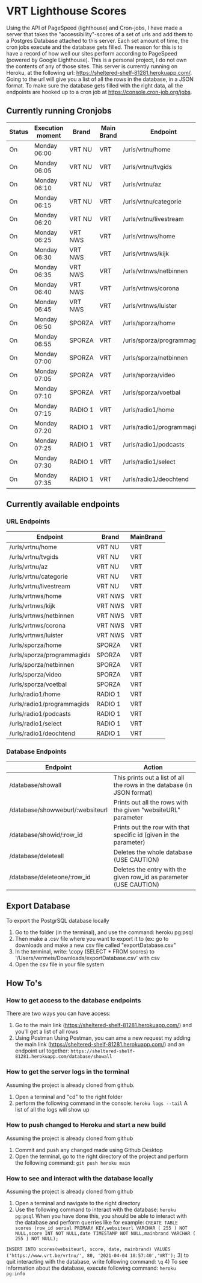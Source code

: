 # VRT Lighthouse Scores
Using the API of PageSpeed (lighthouse) and Cron-jobs, I have made a server that takes the "accessibility"-scores of a set of urls and add them to a Postgres Database attached to this server. Each set amount of time, the cron jobs execute and the database gets filled. The reason for this is to have a record of how well our sites perform according to PageSpeed (powered by Google Lighthouse).
This is a personal project, I do not own the contents of any of those sites.
This server is currently running on Heroku, at the following url: https://sheltered-shelf-81281.herokuapp.com/.
Going to the url will give you a list of all the rows in the database, in a JSON format. To make sure the database gets filled with the right data, all the endpoints are hooked up to a cron job at https://console.cron-job.org/jobs.

## Currently running Cronjobs
| Status | Execution moment | Brand | Main Brand | Endpoint |
| --- | --- | --- | --- | --- |
| On | Monday 06:00 | VRT NU | VRT | /urls/vrtnu/home |
| On | Monday 06:05 | VRT NU | VRT | /urls/vrtnu/tvgids |
| On | Monday 06:10 | VRT NU | VRT | /urls/vrtnu/az |
| On | Monday 06:15 | VRT NU | VRT | /urls/vrtnu/categorie |
| On | Monday 06:20 | VRT NU | VRT | /urls/vrtnu/livestream |
| On | Monday 06:25 | VRT NWS | VRT | /urls/vrtnws/home |
| On | Monday 06:30 | VRT NWS | VRT | /urls/vrtnws/kijk |
| On | Monday 06:35 | VRT NWS | VRT | /urls/vrtnws/netbinnen |
| On | Monday 06:40 | VRT NWS | VRT | /urls/vrtnws/corona |
| On | Monday 06:45 | VRT NWS | VRT | /urls/vrtnws/luister |
| On | Monday 06:50 | SPORZA | VRT | /urls/sporza/home |
| On | Monday 06:55 | SPORZA | VRT | /urls/sporza/programmagids |
| On | Monday 07:00 | SPORZA | VRT | /urls/sporza/netbinnen |
| On | Monday 07:05 | SPORZA | VRT | /urls/sporza/video |
| On | Monday 07:10 | SPORZA | VRT | /urls/sporza/voetbal |
| On | Monday 07:15 | RADIO 1 | VRT | /urls/radio1/home |
| On | Monday 07:20 | RADIO 1 | VRT | /urls/radio1/programmagids |
| On | Monday 07:25 | RADIO 1 | VRT | /urls/radio1/podcasts |
| On | Monday 07:30 | RADIO 1 | VRT | /urls/radio1/select |
| On | Monday 07:35 | RADIO 1 | VRT | /urls/radio1/deochtend |

## Currently available endpoints
### URL Endpoints
| Endpoint | Brand | MainBrand |
| --- | --- | --- |
| /urls/vrtnu/home | VRT NU | VRT |
| /urls/vrtnu/tvgids | VRT NU | VRT |
| /urls/vrtnu/az | VRT NU | VRT |
| /urls/vrtnu/categorie | VRT NU | VRT |
| /urls/vrtnu/livestream | VRT NU | VRT |
| /urls/vrtnws/home | VRT NWS | VRT |
| /urls/vrtnws/kijk | VRT NWS | VRT |
| /urls/vrtnws/netbinnen | VRT NWS | VRT |
| /urls/vrtnws/corona | VRT NWS | VRT |
| /urls/vrtnws/luister | VRT NWS | VRT |
| /urls/sporza/home | SPORZA | VRT |
| /urls/sporza/programmagids | SPORZA | VRT |
| /urls/sporza/netbinnen | SPORZA | VRT |
| /urls/sporza/video | SPORZA | VRT |
| /urls/sporza/voetbal | SPORZA | VRT |
| /urls/radio1/home | RADIO 1 | VRT |
| /urls/radio1/programmagids | RADIO 1 | VRT |
| /urls/radio1/podcasts | RADIO 1 | VRT |
| /urls/radio1/select | RADIO 1 | VRT |
| /urls/radio1/deochtend | RADIO 1 | VRT |

### Database Endpoints
| Endpoint | Action |
| --- | --- |
| /database/showall | This prints out a list of all the rows in the database (in JSON format) |
| /database/showweburl/:websiteurl | Prints out all the rows with the given "websiteURL" parameter |
| /database/showid/:row_id | Prints out the row with that specific id (given in the parameter) |
| /database/deleteall | Deletes the whole database (USE CAUTION) |
| /database/deleteone/:row_id | Deletes the entry with the given row_id as parameter (USE CAUTION) |


## Export Database
To export the PostgrSQL database locally
1) Go to the folder (in the terminal), and use the command:
heroku pg:psql
2) Then make a .csv file where you want to export it to (ex: go to downloads and make a new csv file called "exportDatabase.csv"
3) In the terminal, write: 
\copy (SELECT * FROM scores) to '/Users/vermeis/Downloads/exportDatabase.csv' with csv
4) Open the csv file in your file system


## How To's
### How to get access to the database endpoints
There are two ways you can have access:
1) Go to the main link (https://sheltered-shelf-81281.herokuapp.com/) and you'll get a list of all rows
2) Using Postman
Using Postman, you can ame a new request my adding the main link (https://sheltered-shelf-81281.herokuapp.com/) and an endpoint url together:
```https://sheltered-shelf-81281.herokuapp.com/database/showall```

### How to get the server logs in the terminal
Assuming the project is already cloned from github.
1) Open a terminal and "cd" to the right folder
2) perform the following command in the console:
```heroku logs --tail```
A list of all the logs will show up

### How to push changed to Heroku and start a new build
Assuming the project is already cloned from github
1) Commit and push any changed made using Github Desktop
2) Open the terminal, go to the right directory of the project and perform the following command:
```git push heroku main```

### How to see and interact with the database locally
Assuming the project is already cloned from github
1) Open a terminal and navigate to the right directory
2) Use the following command to interact with the database:
```heroku pg:psql```
When you have done this, you should be able to interact with the database and perform querries like for example:
```CREATE TABLE scores (row_id serial PRIMARY KEY,websiteurl VARCHAR ( 255 ) NOT NULL,score INT NOT NULL,date TIMESTAMP NOT NULL,mainbrand VARCHAR ( 255 ) NOT NULL);```

```INSERT INTO scores(websiteurl, score, date, mainbrand) VALUES ('https://www.vrt.be/vrtnu/', 80, '2021-04-04 10:57:40','VRT');```
3) to quit interacting with the database, write following command:
```\q```
4) To see information about the database, execute following command:
```heroku pg:info```










